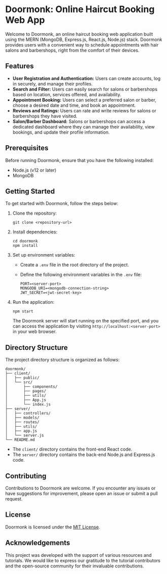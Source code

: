 # Doormonk: Online Haircut Booking Web App

Welcome to Doormonk, an online haircut booking web application built using the MERN (MongoDB, Express.js, React.js, Node.js) stack. Doormonk provides users with a convenient way to schedule appointments with hair salons and barbershops, right from the comfort of their devices.

## Features

- **User Registration and Authentication:** Users can create accounts, log in securely, and manage their profiles.
- **Search and Filter:** Users can easily search for salons or barbershops based on location, services offered, and availability.
- **Appointment Booking:** Users can select a preferred salon or barber, choose a desired date and time, and book an appointment.
- **Reviews and Ratings:** Users can rate and write reviews for salons or barbershops they have visited.
- **Salon/Barber Dashboard:** Salons or barbershops can access a dedicated dashboard where they can manage their availability, view bookings, and update their profile information.

## Prerequisites

Before running Doormonk, ensure that you have the following installed:

- Node.js (v12 or later)
- MongoDB

## Getting Started

To get started with Doormonk, follow the steps below:

1. Clone the repository:

   ```
   git clone <repository-url>
   ```

2. Install dependencies:

   ```
   cd doormonk
   npm install
   ```

3. Set up environment variables:

   - Create a `.env` file in the root directory of the project.
   - Define the following environment variables in the `.env` file:

     ```
     PORT=<server-port>
     MONGODB_URI=<mongodb-connection-string>
     JWT_SECRET=<jwt-secret-key>
     ```

4. Run the application:

   ```
   npm start
   ```

   The Doormonk server will start running on the specified port, and you can access the application by visiting `http://localhost:<server-port>` in your web browser.

## Directory Structure

The project directory structure is organized as follows:

```
doormonk/
├── client/
│   ├── public/
│   └── src/
│       ├── components/
│       ├── pages/
│       ├── utils/
│       ├── App.js
│       └── index.js
├── server/
│   ├── controllers/
│   ├── models/
│   ├── routes/
│   ├── utils/
│   ├── app.js
│   └── server.js
└── README.md
```

- The `client/` directory contains the front-end React code.
- The `server/` directory contains the back-end Node.js and Express.js code.

## Contributing

Contributions to Doormonk are welcome. If you encounter any issues or have suggestions for improvement, please open an issue or submit a pull request.

## License

Doormonk is licensed under the [MIT License](LICENSE).

## Acknowledgements

This project was developed with the support of various resources and tutorials. We would like to express our gratitude to the tutorial contributors and the open-source community for their invaluable contributions.

